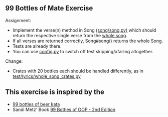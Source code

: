 ## 99 Bottles of Mate Exercise

Assignment: 

- Implement the verse(n) method in Song [(song/song.py)](song/song.py)
  which should return the respective single verse from the [whole song](test/lyrics/whole_song.py). 
- If all verses are returned correctly, Song#song() returns the whole Song.
- Tests are already there. 
- You can use [config.py](config.py) to switch off test skipping/xfailing altogether.

Change:
- Crates with 20 bottles each should be handled differently, as in [test/lyrics/whole_song_crates.py](test/lyrics/whole_song_crates.py)

## This exercise is inspired by the 
- [99 bottles of beer kata](https://www.codewars.com/kata/99-bottles-of-beer-1/javascript)
- Sandi Metz' Book [99 Bottles of OOP - 2nd Edition](https://sandimetz.com/99bottles)